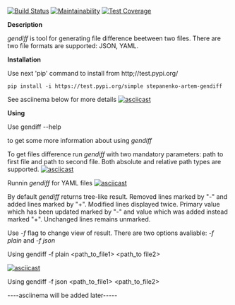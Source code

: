 [![Build Status](https://travis-ci.org/StepanenkoArtem/python-project-lvl2.svg?branch=master)](https://travis-ci.org/StepanenkoArtem/python-project-lvl2)
[![Maintainability](https://api.codeclimate.com/v1/badges/d4f393a9ed1e0c24fc2d/maintainability)](https://codeclimate.com/github/StepanenkoArtem/python-project-lvl2/maintainability)
[![Test Coverage](https://api.codeclimate.com/v1/badges/d4f393a9ed1e0c24fc2d/test_coverage)](https://codeclimate.com/github/StepanenkoArtem/python-project-lvl2/test_coverage)

**Description**

_gendiff_ is tool for generating file difference beetween two files. There are two file formats are supported: JSON, YAML. 

**Installation**

Use next 'pip' command to install from http;//test.pypi.org/

	pip install -i https://test.pypi.org/simple stepanenko-artem-gendiff

See asciinema below for more details
[![asciicast](https://asciinema.org/a/ojlj6fa3E09q2qkzDxB9Qhf8R.svg)](https://asciinema.org/a/ojlj6fa3E09q2qkzDxB9Qhf8R)
	

**Using**

Use 
	gendiff --help 

to get some more information about using _gendiff_


To get files difference run _gendiff_ with two mandatory parameters: path to first file and path to second file. Both absolute and relative path types are supported.
[![asciicast](https://asciinema.org/a/jVv1JuFoYNqWtgeDhnbWENupK.svg)](https://asciinema.org/a/jVv1JuFoYNqWtgeDhnbWENupK)

Runnin _gendiff_ for YAML files
[![asciicast](https://asciinema.org/a/ssJFLAQyrFeOW8bYWrdtyLTXH.svg)](https://asciinema.org/a/ssJFLAQyrFeOW8bYWrdtyLTXH)

By default _gendiff_ returns tree-like result. Removed lines marked by "-" and added lines marked by "+".
Modified lines displayed twice. Primary value which has been updated marked by "-"  and value which was added instead marked "+". 
Unchanged lines remains unmarked.

Use _-f_ flag to change view of result. There are two options avaliable: _-f plain_ and _-f json_

Using
	gendiff -f plain <path_to_file1> <path_to file2>

[![asciicast](https://asciinema.org/a/9HvipbeoDW9lDgOWaElg61WXx.svg)](https://asciinema.org/a/9HvipbeoDW9lDgOWaElg61WXx)

Using
	gendiff -f json <path_to_file1> <path_to_file2>

----asciinema will be added later-----


